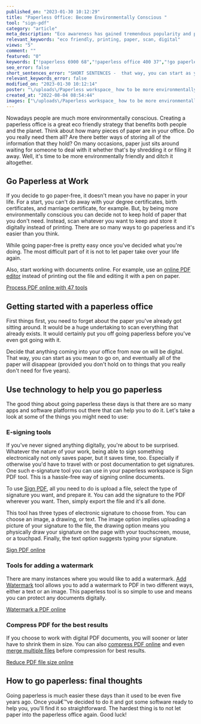 ```yaml
---
published_on: "2023-01-30 10:12:29"
title: "Paperless Office: Become Environmentally Conscious "
tool: "sign-pdf"
category: "article"
meta_description: "Eco awareness has gained tremendous popularity and practical use. If you want to know how to go paperless and help the environment, read this article. "
relevant_keywords: "eco friendly, printing, paper, scan, digital"
views: "5"
comment: ""
featured: "0"
keywords: ["!paperless 6900 68","!paperless office 400 37","!go paperless 700 49","how to go paperless 200 42","paperless workspace 5"]
seo_error: false
short_sentences_error: "SHORT SENTENCES -  that way, you can start as you mean to go on, and eventually all of the paper will disappear (provided you don t hold on to things that you really don t need for five years)"
relevant_keywords_error: false
modified_on: "2023-01-30 10:12:14"
poster: "\/uploads\/Paperless workspace_ how to be more environmentally conscious at the office.png"
created_at: "2022-08-04 08:54:44"
images: ["\/uploads\/Paperless workspace_ how to be more environmentally conscious at the office.png"]
---
```


Nowadays  people are much more environmentally conscious. Creating a paperless office is a great eco friendly strategy that benefits both people and the planet. Think about how many pieces of paper are in your office. Do you really need them all? Are there better ways of storing all of the information that they hold? On many occasions, paper just sits around waiting for someone to deal with it whether that's by shredding it or filing it away. Well, it's time to be more environmentally friendly and ditch it altogether.

## Go Paperless at Work
If you decide to go paper-free, it doesn't mean you have no paper in your life. For a start, you can't do away with your degree certificates, birth certificates, and marriage certificate, for example. But, by being more environmentally conscious you can decide not to keep hold of paper that you don't need. Instead, scan whatever you want to keep and store it digitally instead of printing. There are so many ways to go paperless and it's easier than you think.

While going paper-free is pretty easy once you've decided what you're doing. The most difficult part of it is not to let paper take over your life again. 

Also, start working with documents online. For example, use an [online PDF editor](/edit-pdf.html) instead of printing out the file and editing it with a pen on paper. 

<!--ttf-->
[Process PDF online with 47 tools](/)

## Getting started with a paperless office

First things first, you need to forget about the paper you've already got sitting around. It would be a huge undertaking to scan everything that already exists. It would certainly put you off going paperless before you've even got going with it.

Decide that anything coming into your office from now on will be digital. That way, you can start as you mean to go on, and eventually all of the paper will disappear (provided you don't hold on to things that you really don't need for five years).

## Use technology to help you go paperless

The good thing about going paperless these days is that there are so many apps and software platforms out there that can help you to do it. Let's take a look at some of the things you might need to use:

### E-signing tools 
If you've never signed anything digitally, you're about to be surprised. Whatever the nature of your work, being able to sign something electronically not only saves paper, but it saves time, too. Especially if otherwise you'd have to travel with or post documentation to get signatures. One such e-signature tool you can use in your paperless workspace is Sign PDF tool. This is a hassle-free way of signing online documents.

To use [Sign PDF](/sign-pdf.html), all you need to do is upload a file, select the type of signature you want, and prepare it. You can add the signature to the PDF wherever you want. Then, simply export the file and it's all done.

This tool has three types of electronic signature to choose from. You can choose an image, a drawing, or text. The image option implies  uploading a picture of your signature to the file, the drawing option means you physically draw your signature on the page with your touchscreen, mouse, or a touchpad. Finally, the text option suggests typing your signature.

<!--ttf-->
[Sign PDF online](/sign-pdf.html)

### Tools for adding a watermark
There are many instances where you would like to add a watermark. [Add Watermark](/add-watermark.html) tool allows you to add a watermark to PDF in two different ways, either a text or an image. This paperless tool is so simple to use and means you can protect any documents digitally.

<!--ttf-->
[Watermark a PDF online](/add-watermark.html)

### Compress PDF for the best results
If you choose to work with digital PDF documents, you will sooner or later have to shrink them in size. You can also [compress PDF online](/compress-pdf.html) and even [merge multiple files](/merge-pdf.html) before compression for best results. 

<!--ttf-->
[Reduce PDF file size online](//compress-pdf.html)

## How to go paperless: final thoughts
Going paperless is much easier these days than it used to be even five years ago. Once youâ€™ve decided to do it and got some software ready to help you, you'll find it so straightforward. The hardest thing is to not let paper into the paperless office again. Good luck!